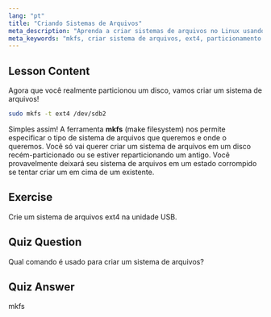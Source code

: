 ```yaml
---
lang: "pt"
title: "Criando Sistemas de Arquivos"
meta_description: "Aprenda a criar sistemas de arquivos no Linux usando mkfs. Este guia para iniciantes abrange ext4 e particionamento de disco. Comece sua jornada no Linux!"
meta_keywords: "mkfs, criar sistema de arquivos, ext4, particionamento Linux, tutorial Linux, Linux para iniciantes, gerenciamento de disco, guia Linux"
---
```


## Lesson Content

Agora que você realmente particionou um disco, vamos criar um sistema de arquivos!

```bash
sudo mkfs -t ext4 /dev/sdb2
```

Simples assim! A ferramenta **mkfs** (make filesystem) nos permite especificar o tipo de sistema de arquivos que queremos e onde o queremos. Você só vai querer criar um sistema de arquivos em um disco recém-particionado ou se estiver reparticionando um antigo. Você provavelmente deixará seu sistema de arquivos em um estado corrompido se tentar criar um em cima de um existente.

## Exercise

Crie um sistema de arquivos ext4 na unidade USB.

## Quiz Question

Qual comando é usado para criar um sistema de arquivos?

## Quiz Answer

mkfs
